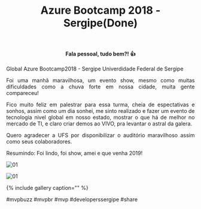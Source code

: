 ﻿---
title: "Azure Bootcamp 2018 - Sergipe(Done)"
comments: true
excerpt_separator: "Ler mais"
categories:
  - Evento
gallery:
  - url: /assets/images/eventoazurebootcamp2018/principal.jpg
    image_path: /assets/images/eventoazurebootcamp2018/principal.jpg
    alt: "Global Azure Bootcamp2018 - Sergipe"
  - url: /assets/images/eventoazurebootcamp2018/2.jpg
    image_path: /assets/images/eventoazurebootcamp2018/2.jpg
    alt: "Global Azure Bootcamp2018 - Sergipe"
  - url: /assets/images/eventoazurebootcamp2018/3.jpg
    image_path: /assets/images/eventoazurebootcamp2018/3.jpg
    alt: "Global Azure Bootcamp2018 - Sergipe"
  - url: /assets/images/eventoazurebootcamp2018/4.jpg
    image_path: /assets/images/eventoazurebootcamp2018/4.jpg
    alt: "Global Azure Bootcamp2018 - Sergipe"
  - url: /assets/images/eventoazurebootcamp2018/5.jpg
    image_path: /assets/images/eventoazurebootcamp2018/5.jpg
    alt: "Global Azure Bootcamp2018 - Sergipe"
  - url: /assets/images/eventoazurebootcamp2018/6.jpg
    image_path: /assets/images/eventoazurebootcamp2018/6.jpg
    alt: "Global Azure Bootcamp2018 - Sergipe"
  - url: /assets/images/eventoazurebootcamp2018/7.jpg
    image_path: /assets/images/eventoazurebootcamp2018/7.jpg
    alt: "Global Azure Bootcamp2018 - Sergipe"
  - url: /assets/images/eventoazurebootcamp2018/8.jpg
    image_path: /assets/images/eventoazurebootcamp2018/8.jpg
    alt: "Global Azure Bootcamp2018 - Sergipe"
  - url: /assets/images/eventoazurebootcamp2018/9.jpg
    image_path: /assets/images/eventoazurebootcamp2018/9.jpg
    alt: "Global Azure Bootcamp2018 - Sergipe"
  - url: /assets/images/eventoazurebootcamp2018/10.jpg
    image_path: /assets/images/eventoazurebootcamp2018/10.jpg
	alt: "Global Azure Bootcamp2018 - Sergipe"
  - url: /assets/images/eventoazurebootcamp2018/11.jpg
    image_path: /assets/images/eventoazurebootcamp2018/11.jpg
	alt: "Global Azure Bootcamp2018 - Sergipe"
  - url: /assets/images/eventoazurebootcamp2018/12.jpg
    image_path: /assets/images/eventoazurebootcamp2018/12.jpg
	alt: "Global Azure Bootcamp2018 - Sergipe"
  - url: /assets/images/eventoazurebootcamp2018/13.jpg
    image_path: /assets/images/eventoazurebootcamp2018/13.jpg
	alt: "Global Azure Bootcamp2018 - Sergipe"
  - url: /assets/images/eventoazurebootcamp2018/14.jpg
    image_path: /assets/images/eventoazurebootcamp2018/14.jpg
	alt: "Global Azure Bootcamp2018 - Sergipe"
  - url: /assets/images/eventoazurebootcamp2018/15.jpg
    image_path: /assets/images/eventoazurebootcamp2018/15.jpg
	alt: "Global Azure Bootcamp2018 - Sergipe"
  - url: /assets/images/eventoazurebootcamp2018/16.jpg
    image_path: /assets/images/eventoazurebootcamp2018/16.jpg
	alt: "Global Azure Bootcamp2018 - Sergipe"
  - url: /assets/images/eventoazurebootcamp2018/17.jpg
    image_path: /assets/images/eventoazurebootcamp2018/17.jpg
	alt: "Global Azure Bootcamp2018 - Sergipe"
  - url: /assets/images/eventoazurebootcamp2018/18.jpg
    image_path: /assets/images/eventoazurebootcamp2018/18.jpg
	alt: "Global Azure Bootcamp2018 - Sergipe"
  - url: /assets/images/eventoazurebootcamp2018/19.jpg
    image_path: /assets/images/eventoazurebootcamp2018/19.jpg
	alt: "Global Azure Bootcamp2018 - Sergipe"
  - url: /assets/images/eventoazurebootcamp2018/20.jpg
    image_path: /assets/images/eventoazurebootcamp2018/20.jpg
	alt: "Global Azure Bootcamp2018 - Sergipe"
  - url: /assets/images/eventoazurebootcamp2018/21.jpg
    image_path: /assets/images/eventoazurebootcamp2018/21.jpg
	alt: "Global Azure Bootcamp2018 - Sergipe"
  - url: /assets/images/eventoazurebootcamp2018/22.jpg
    image_path: /assets/images/eventoazurebootcamp2018/22.jpg
	alt: "Global Azure Bootcamp2018 - Sergipe"
  - url: /assets/images/eventoazurebootcamp2018/23.jpg
    image_path: /assets/images/eventoazurebootcamp2018/23.jpg
	alt: "Global Azure Bootcamp2018 - Sergipe"
  - url: /assets/images/eventoazurebootcamp2018/24.jpg
    image_path: /assets/images/eventoazurebootcamp2018/24.jpg
	alt: "Global Azure Bootcamp2018 - Sergipe"
  - url: /assets/images/eventoazurebootcamp2018/25.jpg
    image_path: /assets/images/eventoazurebootcamp2018/25.jpg
	alt: "Global Azure Bootcamp2018 - Sergipe"
  - url: /assets/images/eventoazurebootcamp2018/26.jpg
    image_path: /assets/images/eventoazurebootcamp2018/26.jpg
	alt: "Global Azure Bootcamp2018 - Sergipe"
  - url: /assets/images/eventoazurebootcamp2018/27.jpg
    image_path: /assets/images/eventoazurebootcamp2018/27.jpg
	alt: "Global Azure Bootcamp2018 - Sergipe"
  - url: /assets/images/eventoazurebootcamp2018/28.jpg
    image_path: /assets/images/eventoazurebootcamp2018/28.jpg
	alt: "Global Azure Bootcamp2018 - Sergipe"
  - url: /assets/images/eventoazurebootcamp2018/29.jpg
    image_path: /assets/images/eventoazurebootcamp2018/29.jpg
	alt: "Global Azure Bootcamp2018 - Sergipe"
  - url: /assets/images/eventoazurebootcamp2018/30.jpg
    image_path: /assets/images/eventoazurebootcamp2018/30.jpg
	alt: "Global Azure Bootcamp2018 - Sergipe"
  - url: /assets/images/eventoazurebootcamp2018/31.jpg
    image_path: /assets/images/eventoazurebootcamp2018/31.jpg
	alt: "Global Azure Bootcamp2018 - Sergipe"
  - url: /assets/images/eventoazurebootcamp2018/32.jpg
    image_path: /assets/images/eventoazurebootcamp2018/32.jpg
	alt: "Global Azure Bootcamp2018 - Sergipe"
---

<center><strong>Fala pessoal, tudo bem?! 👍 </strong></center> <br>
<div style="text-align: justify;">
Global Azure Bootcamp2018 - Sergipe
Univerdidade Federal de Sergipe

Foi uma manhã maravilhosa, um evento show, mesmo como muitas dificuldades como a chuva forte em nossa cidade, muita gente compareceu!

Fico muito feliz em palestrar para essa turma, cheia de espectativas e sonhos, assim como um dia sonhei, me sinto realizado e fazer um evento de tecnologia nivel global em nosso estado, mostrar o que há de melhor no mercado de TI, e claro criar demos ao VIVO, pra levantar o astral da galera.

Quero agradecer a UFS por disponibilizar o auditório maravilhoso assim como seus colaboradores. 

Resumindo: Foi lindo, foi show, amei e que venha 2019!

</div> 


![01]({{site.url}}{{site.baseurl}}/assets/images/azure/azure01.jpg)

![01]({{site.url}}{{site.baseurl}}/assets/images/eventoazurebootcamp2018/principal.jpg)


{% include gallery caption="" %}

 #mvpbuzz #mvpbr #mvp #developerssergipe #share <br><br>
